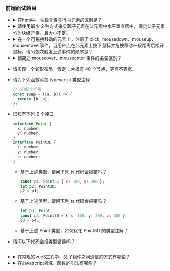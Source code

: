 ### 前端面试题目

- <details><summary>在html中，块级元素与行内元素的区别是？</summary>
    完整答案请参看：https://blog.csdn.net/weixin_47340917/article/details/120651006 <br/>
    1、设置块级元素时会独占一行，其宽度等于父级的宽度；<br/>
    2、行内元素不会独占一行，相邻的行内元素会排列在同一行里，直到超出父级的宽度，才会执行自动换行，其宽度随元素的内容而变化；<br/>
    3、块级元素可以设置 width, height属性，来调整大小；<br/>
    4、注意：块级元素即使设置了宽度，仍然是独占一行的；<br/>
    5、行内元素设置width, height无效;<br/>
    6、块级元素可以设置margin 和 padding；<br/>
    7、行内元素的水平方向的padding-left,padding-right,margin-left,margin-right有效，但是竖直方向的padding-top,padding-bottom,margin-top,margin-bottom无效，即水平方向有效，而垂直方向无效；
  </details>

- <details><summary>请使用最少 2 种方式来实现子元素在父元素中水平垂直居中，假定父子元素均为块级元素，且大小不定。</summary>
  1、定位法：父元素：position: relative; ，子元素：position: absolute; left: 50%; top: 50%;transfrom: translate(-50%,-50%);<br/> 
  2、弹性布局; 父元素：display: flex；justify-content: center;align-items: center;<br/>
  3、父元素：place-content: center; 子元素：margin: 0 auto; 
  </details>

- <details><summary>在一个可拖拽移动的元素上，注册了 click, mousedown、mouseup、mousemove 事件，当用户点在此元素上按下鼠标并拖拽移动一段距离后松开鼠标，请问依次触发上述事件的顺序是？</summary>参考答案：mousedown、mousemove、mouseup、click</details>

- <details><summary>请简述 mouseover、mouseenter 事件的主要区别？</summary>
  mouseover和mouseenter都是鼠标移到元素身上就触发，区别是：<br/>
  1.mouseover经过自身盒子触发，经过子盒子也触发，用于冒泡特性<br/>
  2.mouseenter只经过自身盒子触发，没有冒泡特性  
  </details>
- 请实现一个蛇形布局，假定：大概有 40 个节点、等高不等宽、

- 请为下列函数添加 typescript 类型注释
  ```javascript
  // 交换2个元素
  const swap = ([a, b]) => {
    return [b, a];
  };
  ```
- 已知有下列 2 个接口
  ```javascript
  interface Point {
    x: number;
    y: number;
  }
  interface Point3D {
    x: number;
    y: number;
    z: number;
  }
  ```
  - 基于上述类型，请问下列 ts 代码会报错吗？
    ```javascript
    const p1: Point = { x: 100, y: 200 };
    let p2: Point3D;
    p2 = p1;
    ```
  - 基于上述类型，请问下列 ts 代码会报错吗？
    ```javascript
    let p3: Point;
    const p4: Point3D = { x: 100, y: 200, z: 300 };
    p3 = p4;
    ```
  - 基于上述 Point 类型，如何优化 Point3D 的类型注解？
- 请问以下代码会报类型错误吗？

  ```javascript

  ```

- <details><summary>在常规的vue3工程中，父子组件之间通信的方式有哪些？</summary>参考答案：1、props</details>
- <details><summary>在Javascript领域，函数的叫法有哪些？</summary>参考答案：1、function关键字声明的标准函数；2、</details>
